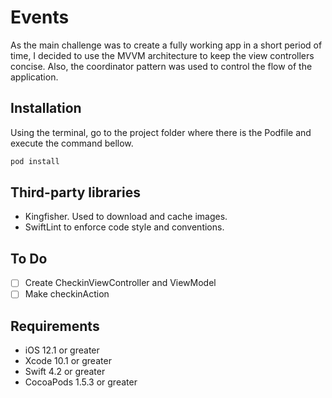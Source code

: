 # Events

As the main challenge was to create a fully working app in a short period of time, I decided to use the MVVM architecture to keep the view controllers concise. Also, the coordinator pattern was used to control the flow of the application.

## Installation

Using the terminal, go to the project folder where there is the Podfile and execute the command bellow.
``` sh
pod install
```
## Third-party libraries
- Kingfisher. Used to download and cache images.
- SwiftLint to enforce code style and conventions.

## To Do

- [ ] Create CheckinViewController and ViewModel
- [ ] Make checkinAction

## Requirements
- iOS 12.1 or greater
- Xcode 10.1 or greater
- Swift 4.2 or greater 
- CocoaPods 1.5.3 or greater

